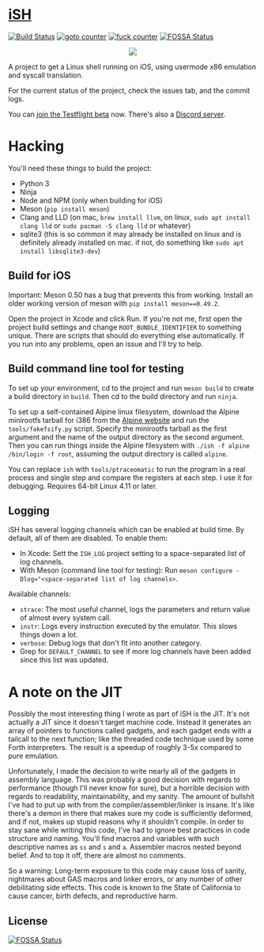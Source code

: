 # [iSH](https://ish.app)

[![Build Status](https://travis-ci.org/tbodt/ish.svg?branch=master)](https://travis-ci.org/tbodt/ish)
[![goto counter](https://img.shields.io/github/search/tbodt/ish/goto.svg)](https://github.com/tbodt/ish/search?q=goto)
[![fuck counter](https://img.shields.io/github/search/tbodt/ish/fuck.svg)](https://github.com/tbodt/ish/search?q=fuck)
[![FOSSA Status](https://app.fossa.com/api/projects/git%2Bgithub.com%2Filyastray777%2Fish.svg?type=shield)](https://app.fossa.com/projects/git%2Bgithub.com%2Filyastray777%2Fish?ref=badge_shield)

<p align="center">
<a href="https://ish.app">
<img src="https://ish.app/assets/github-readme.png">
</a>
</p>

A project to get a Linux shell running on iOS, using usermode x86 emulation and
syscall translation.

For the current status of the project, check the issues tab, and the commit
logs.

You can [join the Testflight beta](https://testflight.apple.com/join/97i7KM8O)
now. There's also a [Discord server](https://discord.gg/SndDh5y).

# Hacking

You'll need these things to build the project:

-   Python 3
-   Ninja
-   Node and NPM (only when building for iOS)
-   Meson (`pip install meson`)
-   Clang and LLD (on mac, `brew install llvm`, on linux,
    `sudo apt install clang lld` or `sudo pacman -S clang lld` or whatever)
-   sqlite3 (this is so common it may already be installed on linux and is
    definitely already installed on mac. if not, do something like
    `sudo apt install libsqlite3-dev`)

## Build for iOS

Important: Meson 0.50 has a bug that prevents this from working. Install an
older working version of meson with `pip install meson==0.49.2`.

Open the project in Xcode and click Run. If you're not me, first open the
project build settings and change `ROOT_BUNDLE_IDENTIFIER` to something unique.
There are scripts that should do everything else automatically. If you run into
any problems, open an issue and I'll try to help.

## Build command line tool for testing

To set up your environment, cd to the project and run `meson build` to create a
build directory in `build`. Then cd to the build directory and run `ninja`.

To set up a self-contained Alpine linux filesystem, download the Alpine
minirootfs tarball for i386 from the
[Alpine website](https://alpinelinux.org/downloads/) and run the
`tools/fakefsify.py` script. Specify the minirootfs tarball as the first
argument and the name of the output directory as the second argument. Then you
can run things inside the Alpine filesystem with
`./ish -f alpine /bin/login -f root`, assuming the output directory is called
`alpine`.

You can replace `ish` with `tools/ptraceomatic` to run the program in a real
process and single step and compare the registers at each step. I use it for
debugging. Requires 64-bit Linux 4.11 or later.

## Logging

iSH has several logging channels which can be enabled at build time. By default,
all of them are disabled. To enable them:

-   In Xcode: Sett the `ISH_LOG` project setting to a space-separated list of
    log channels.
-   With Meson (command line tool for testing): Run
    `meson configure -Dlog="<space-separated list of log channels>`.

Available channels:

-   `strace`: The most useful channel, logs the parameters and return value of
    almost every system call.
-   `instr`: Logs every instruction executed by the emulator. This slows things
    down a lot.
-   `verbose`: Debug logs that don't fit into another category.
-   Grep for `DEFAULT_CHANNEL` to see if more log channels have been added since
    this list was updated.

# A note on the JIT

Possibly the most interesting thing I wrote as part of iSH is the JIT. It's not
actually a JIT since it doesn't target machine code. Instead it generates an
array of pointers to functions called gadgets, and each gadget ends with a
tailcall to the next function; like the threaded code technique used by some
Forth interpreters. The result is a speedup of roughly 3-5x compared to pure
emulation.

Unfortunately, I made the decision to write nearly all of the gadgets in
assembly language. This was probably a good decision with regards to performance
(though I'll never know for sure), but a horrible decision with regards to
readability, maintainability, and my sanity. The amount of bullshit I've had to
put up with from the compiler/assembler/linker is insane. It's like there's a
demon in there that makes sure my code is sufficiently deformed, and if not,
makes up stupid reasons why it shouldn't compile. In order to stay sane while
writing this code, I've had to ignore best practices in code structure and
naming. You'll find macros and variables with such descriptive names as `ss` and
`s` and `a`. Assembler macros nested beyond belief. And to top it off, there are
almost no comments.

So a warning: Long-term exposure to this code may cause loss of sanity,
nightmares about GAS macros and linker errors, or any number of other
debilitating side effects. This code is known to the State of California to
cause cancer, birth defects, and reproductive harm.

## License

[![FOSSA Status](https://app.fossa.com/api/projects/git%2Bgithub.com%2Filyastray777%2Fish.svg?type=large)](https://app.fossa.com/projects/git%2Bgithub.com%2Filyastray777%2Fish?ref=badge_large)
